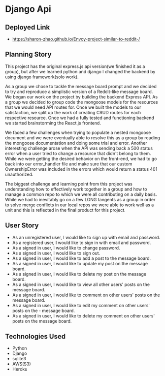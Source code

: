 # Django Api

## Deployed Link

- https://sharon-zhao.github.io/Envoy-project-similar-to-reddit-/

## Planning Story

This project has the original express.js api version(we finished it as a group), but after we learned python and django I changed the backend by using django framework(solo work).

As a group we chose to tackle the message board prompt and we decided to try and reproduce a simplistic version of a Reddit-like message board. We began our work on the project by building the backend Express API. As a group we decided to group code the mongoose models for the resources that we would need API routes for. Once we built the models to our satisfaction, we split up the work of creating CRUD routes for each respective resource. Once we had a fully tested and functioning backend we started brainstorming the React.js frontend.

We faced a few challenges when trying to populate a nested mongoose document and we were eventually able to resolve this as a group by reading the mongoose documentation and doing some trial and error. Another interesting challenge arose when the API was sending back a 500 status error when a user tried to change a resource that didn't belong to them. While we were getting the desired behavior on the front-end, we had to go back into our error_handler file and make sure that our custom OwnershipError was included in the errors which would return a status 401 unauthorized.

The biggest challenge and learning point from this project was understanding how to effectively work together in a group and how to manage a common repo to which we were all contributing on a daily basis. While we had to inevitably go on a few LONG tangents as a group in order to solve merge conflicts in our local repos we were able to work well as a unit and this is reflected in the final product for this project.

## User Story

- As an unregistered user, I would like to sign up with email and password.
- As a registered user, I would like to sign in with email and password.
- As a signed in user, I would like to change password.
- As a signed in user, I would like to sign out.
- As a signed in user, I would like to add a post to the message board.
- As a signed in user, I would like to update my post on the message board.
- As a signed in user, I would like to delete my post on the message board.
- As a signed in user, I would like to view all other users' posts on the message board.
- As a signed in user, I would like to comment on other users' posts on the message board.
- As a signed in user, I would like to edit my comment on other users' posts on the - message board.
- As a signed in user, I would like to delete my comment on other users' posts on the message board.

## Technologies Used
- Python
- Django
- sqlite3
- AWS(S3)
- Heroku
